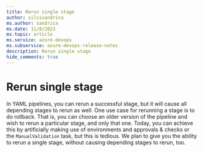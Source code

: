 ```yaml
---
title: Rerun single stage
author: silviuandrica
ms.author: sandrica
ms.date: 11/8/2023
ms.topic: article
ms.service: azure-devops
ms.subservice: azure-devops-release-notes
description: Rerun single stage
hide_comments: true 
---
```


# Rerun single stage

In YAML pipelines, you can rerun a successful stage, but it will cause all depending stages to rerun as well.
One use case for rerunning a stage is to do rollback. 
That is, you can choose an older version of the pipeline and wish to rerun a particular stage, and only that one.
Today, you can achieve this by artificially making use of environments and approvals & checks or the `ManualValidation` task, but this is tedious.
We plan to give you the ability to rerun a single stage, without causing depending stages to rerun, too.
